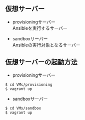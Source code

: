 ## 仮想サーバー

- provisioningサーバー  
Ansibleを実行するサーバー

- sandboxサーバー  
Ansibleの実行対象となるサーバー

## 仮想サーバーの起動方法

- provisioningサーバー  
```
$ cd VMs/provisioning
$ vagrant up
```

- sandboxサーバー  
```
$ cd VMs/sandbox
$ vagrant up
```
